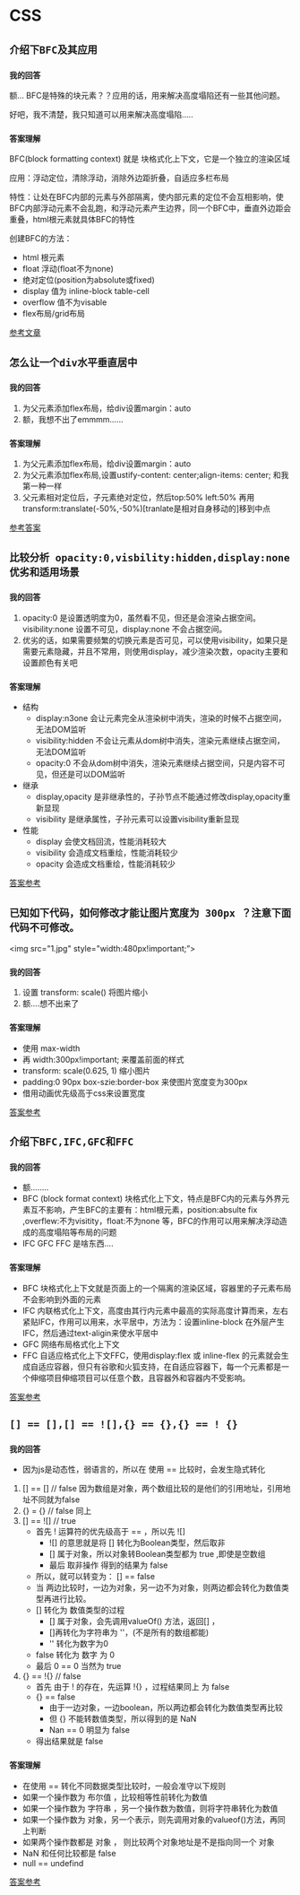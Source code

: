 # CSS

## **`介绍下BFC及其应用`**

### `我的回答`
额... BFC是特殊的块元素？？应用的话，用来解决高度塌陷还有一些其他问题。

好吧，我不清楚，我只知道可以用来解决高度塌陷.....

### `答案理解`

BFC(block formatting context) 就是 块格式化上下文，它是一个独立的渲染区域

应用：浮动定位，清除浮动，消除外边距折叠，自适应多栏布局

特性：让处在BFC内部的元素与外部隔离，使内部元素的定位不会互相影响，使BFC内部浮动元素不会乱跑，和浮动元素产生边界，同一个BFC中，垂直外边距会重叠，html根元素就具体BFC的特性

创建BFC的方法：
- html 根元素
- float 浮动(float不为none)
- 绝对定位(position为absolute或fixed)
- display 值为 inline-block table-cell
- overflow 值不为visable
- flex布局/grid布局

[参考文章](https://www.jianshu.com/p/b85182267125)


## **`怎么让一个div水平垂直居中`**

### `我的回答`

1. 为父元素添加flex布局，给div设置margin：auto
2. 额，我想不出了emmmm......

### `答案理解`

1. 为父元素添加flex布局，给div设置margin：auto
2. 为父元素添加flex布局,设置ustify-content: center;align-items: center; 和我第一种一样
3. 父元素相对定位后，子元素绝对定位，然后top:50% left:50% 再用transform:translate(-50%,-50%)[tranlate是相对自身移动的]移到中点

[参考答案](https://github.com/Advanced-Frontend/Daily-Interview-Question/issues/92)


## **`比较分析 opacity:0,visbility:hidden,display:none 优劣和适用场景`**

### `我的回答`

1. opacity:0 是设置透明度为0，虽然看不见，但还是会渲染占据空间。visibility:none 设置不可见，display:none 不会占据空间。
2. 优劣的话，如果需要频繁的切换元素是否可见，可以使用visibility，如果只是需要元素隐藏，并且不常用，则使用display，减少渲染次数，opacity主要和设置颜色有关吧

### `答案理解`
- 结构
    - display:n3one 会让元素完全从渲染树中消失，渲染的时候不占据空间，无法DOM监听
    - visibility:hidden 不会让元素从dom树中消失，渲染元素继续占据空间，无法DOM监听
    - opacity:0 不会从dom树中消失，渲染元素继续占据空间，只是内容不可见，但还是可以DOM监听
- 继承
    - display,opacity 是非继承性的，子孙节点不能通过修改display,opacity重新显现
    - visibility 是继承属性，子孙元素可以设置visibility重新显现
- 性能
    - display 会使文档回流，性能消耗较大
    - visibility 会造成文档重绘，性能消耗较少
    - opacity 会造成文档重绘，性能消耗较少

[答案参考](https://github.com/Advanced-Frontend/Daily-Interview-Question/issues/100)


## **`已知如下代码，如何修改才能让图片宽度为 300px ？注意下面代码不可修改。`**
<img src="1.jpg" style="width:480px!important;”>

### `我的回答`

1. 设置 transform: scale() 将图片缩小
2. 额....想不出来了

### `答案理解`
- 使用 max-width 
- 再 width:300px!important; 来覆盖前面的样式
- transform: scale(0.625, 1) 缩小图片
- padding:0 90px box-szie:border-box 来使图片宽度变为300px
- 借用动画优先级高于css来设置宽度

[答案参考](https://muyiy.vip/question/css/60.html)


## **`介绍下BFC,IFC,GFC和FFC`**

### `我的回答`
- 额........
- BFC (block format context) 块格式化上下文，特点是BFC内的元素与外界元素互不影响，产生BFC的主要有：html根元素，position:absulte fix ,overflew:不为visitity，float:不为none 等，BFC的作用可以用来解决浮动造成的高度塌陷等布局的问题
- IFC GFC FFC 是啥东西....

### `答案理解`
- BFC 块格式化上下文就是页面上的一个隔离的渲染区域，容器里的子元素布局不会影响到外面的元素
- IFC 内联格式化上下文，高度由其行内元素中最高的实际高度计算而来，左右紧贴IFC，作用可以用来，水平居中，方法为：设置inline-block 在外层产生IFC，然后通过text-aligin来使水平居中
- GFC 网络布局格式化上下文 
- FFC 自适应格式化上下文FFC，使用display:flex 或 inline-flex 的元素就会生成自适应容器，但只有谷歌和火狐支持，在自适应容器下，每一个元素都是一个伸缩项目伸缩项目可以任意个数，且容器外和容器内不受影响。

[答案参考](https://github.com/Advanced-Frontend/Daily-Interview-Question/issues/122) 

## **`[] == [],[] == ![],{} == {},{} == ! {}`**

### `我的回答`

- 因为js是动态性，弱语言的，所以在 使用 == 比较时，会发生隐式转化

1. [] == []  // false   因为数组是对象，两个数组比较的是他们的引用地址，引用地址不同就为false
2. {} = {}  // false  同上
3. [] == ![]  // true  
    - 首先 ! 运算符的优先级高于 == ，所以先 ![] 
        -  ![] 的意思就是将 [] 转化为Boolean类型，然后取非
        - [] 属于对象，所以对象转Boolean类型都为 true ,即使是空数组
        - 最后 取非操作 得到的结果为 false
    - 所以，就可以转变为： [] == false 
    - 当 两边比较时，一边为对象，另一边不为对象，则两边都会转化为数值类型再进行比较。
    - [] 转化为 数值类型的过程
        - [] 属于对象，会先调用valueOf() 方法，返回[] ， 
        - []再转化为字符串为 ''，(不是所有的数组都能)
        - '' 转化为数字为0
    - false 转化为 数字 为 0 
    - 最后 0 == 0 当然为 true
4. {} == !{}    // false
    -  首先 由于 ! 的存在，先运算 !{} ，过程结果同上 为 false
    - {} == false
        - 由于一边对象，一边boolean，所以两边都会转化为数值类型再比较
        - 但 {} 不能转数值类型，所以得到的是 NaN
        - Nan == 0 明显为 false
    - 得出结果就是 false


### `答案理解`

- 在使用 == 转化不同数据类型比较时，一般会准守以下规则
- 如果一个操作数为 布尔值 ，比较相等性前转化为数值
- 如果一个操作数为 字符串 ，另一个操作数为数值，则将字符串转化为数值
- 如果一个操作数为 对象，另一个表示，则先调用对象的valueof()方法，再同上判断
- 如果两个操作数都是 对象 ， 则比较两个对象地址是不是指向同一个 对象
- NaN 和任何比较都是 false
- null == undefind

[答案参考](https://www.cnblogs.com/wisewrong/p/10396002.html)